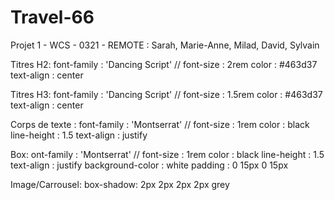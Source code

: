 # Travel-66
Projet 1 - WCS - 0321 - REMOTE : Sarah, Marie-Anne, Milad, David, Sylvain


Titres H2:
font-family : 'Dancing Script' // <link href="https://fonts.googleapis.com/css2?family=Dancing+Script&display=swap" rel="stylesheet">
font-size : 2rem
color : #463d37
text-align : center

Titres H3:
font-family : 'Dancing Script' // <link href="https://fonts.googleapis.com/css2?family=Dancing+Script&display=swap" rel="stylesheet">
font-size : 1.5rem
color : #463d37
text-align : center


Corps de texte : 
font-family : 'Montserrat' // <link href="https://fonts.googleapis.com/css2?family=Montserrat:wght@200&display=swap" rel="stylesheet">
font-size : 1rem
color : black
line-height : 1.5
text-align : justify

Box:
ont-family : 'Montserrat' // <link href="https://fonts.googleapis.com/css2?family=Montserrat:wght@200&display=swap" rel="stylesheet">
font-size : 1rem
color : black
line-height : 1.5
text-align : justify
background-color : white
padding : 0 15px 0 15px


Image/Carrousel:
box-shadow: 2px 2px 2px 2px grey
